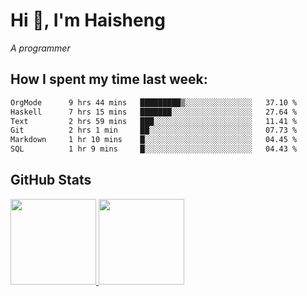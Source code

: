 
# Hi 👋, I'm Haisheng

*A programmer*



## How I spent my time last week:
<!--START_SECTION:waka-->

```txt
OrgMode      9 hrs 44 mins   █████████▒░░░░░░░░░░░░░░░   37.10 %
Haskell      7 hrs 15 mins   ███████░░░░░░░░░░░░░░░░░░   27.64 %
Text         2 hrs 59 mins   ███░░░░░░░░░░░░░░░░░░░░░░   11.41 %
Git          2 hrs 1 min     ██░░░░░░░░░░░░░░░░░░░░░░░   07.73 %
Markdown     1 hr 10 mins    █░░░░░░░░░░░░░░░░░░░░░░░░   04.45 %
SQL          1 hr 9 mins     █░░░░░░░░░░░░░░░░░░░░░░░░   04.43 %
```

<!--END_SECTION:waka-->

## GitHub Stats

<a href="https://github.com/hw202207">
  <img height="137px" src="https://github-readme-stats.vercel.app/api?username=hw202207&hide_title=false&hide_border=true&show_icons=true&include_all_commits=true&count_private=true&line_height=21&theme=" />
  <img height="137px" src="https://github-readme-stats.vercel.app/api/top-langs/?username=hw202207&hide_title=true&hide_border=true&layout=compact&langs_count=6&theme=" />
</a>
